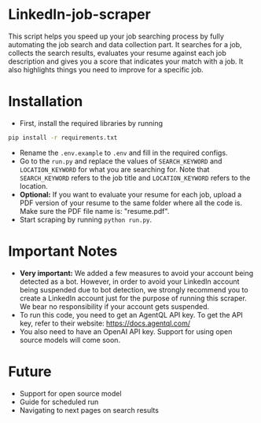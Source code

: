 # LinkedIn-job-scraper
This script helps you speed up your job searching process by fully automating the job search and data collection part. It searches for a job, collects the search results, evaluates your resume against each job description and gives you a score that indicates your match with a job. It also highlights things you need to improve for a specific job.

# Installation
- First, install the required libraries by running

```bash
pip install -r requirements.txt
```

- Rename the `.env.example` to `.env` and fill in the required configs.
- Go to the `run.py` and replace the values of `SEARCH_KEYWORD` and `LOCATION_KEYWORD` for what you are searching for. Note that `SEARCH_KEYWORD` refers to the job title and `LOCATION_KEYWORD` refers to the location.
- **Optional:** If you want to evaluate your resume for each job, upload a PDF version of your resume to the same folder where all the code is. Make sure the PDF file name is: "resume.pdf". 
- Start scraping by running `python run.py`.

# Important Notes
- **Very important:** We added a few measures to avoid your account being detected as a bot. However, in order to avoid your LinkedIn account being suspended due to bot detection, we strongly recommend you to create a LinkedIn account just for the purpose of running this scraper. We bear no responsibility if your account gets suspended.
- To run this code, you need to get an AgentQL API key. To get the API key, refer to their website: https://docs.agentql.com/
- You also need to have an OpenAI API key. Support for using open source models will come soon.

# Future
- Support for open source model
- Guide for scheduled run
- Navigating to next pages on search results
